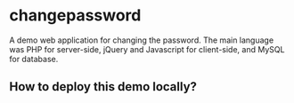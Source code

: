 # changepassword
A demo web application for changing the password. The main language was PHP for server-side, jQuery and Javascript for client-side, and MySQL for database.

## How to deploy this demo locally?
